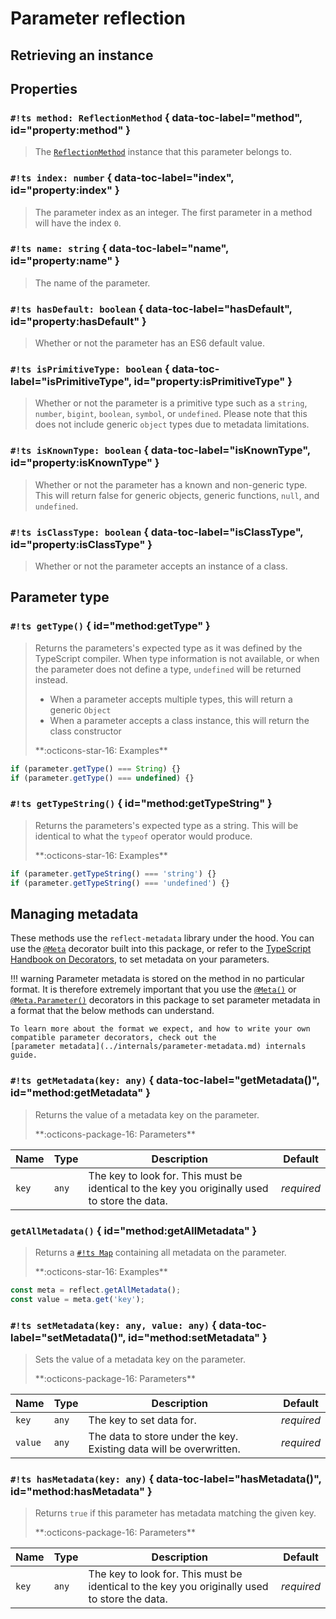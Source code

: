 # Parameter reflection

## Retrieving an instance

## Properties

### `#!ts method: ReflectionMethod` { data-toc-label="method", id="property:method" }

> The [`ReflectionMethod`](methods.md) instance that this parameter belongs to.

### `#!ts index: number` { data-toc-label="index", id="property:index" }

> The parameter index as an integer. The first parameter in a method will have the index `0`.

### `#!ts name: string` { data-toc-label="name", id="property:name" }

> The name of the parameter.

### `#!ts hasDefault: boolean` { data-toc-label="hasDefault", id="property:hasDefault" }

> Whether or not the parameter has an ES6 default value.

### `#!ts isPrimitiveType: boolean` { data-toc-label="isPrimitiveType", id="property:isPrimitiveType" }

> Whether or not the parameter is a primitive type such as a `string`, `number`, `bigint`, `boolean`, `symbol`, or
> `undefined`. Please note that this does not include generic `object` types due to metadata limitations.

### `#!ts isKnownType: boolean` { data-toc-label="isKnownType", id="property:isKnownType" }

> Whether or not the parameter has a known and non-generic type. This will return false for generic objects, generic
> functions, `null`, and `undefined`.

### `#!ts isClassType: boolean` { data-toc-label="isClassType", id="property:isClassType" }

> Whether or not the parameter accepts an instance of a class.

## Parameter type

### `#!ts getType()` { id="method:getType" }

> Returns the parameters's expected type as it was defined by the TypeScript compiler. When type information is not
> available, or when the parameter does not define a type, `undefined` will be returned instead.
>
> - When a parameter accepts multiple types, this will return a generic `Object`
> - When a parameter accepts a class instance, this will return the class constructor
>
> <div class="ref-head">**:octicons-star-16: Examples**</div>
>
```ts
if (parameter.getType() === String) {}
if (parameter.getType() === undefined) {}
```

### `#!ts getTypeString()` { id="method:getTypeString" }

> Returns the parameters's expected type as a string. This will be identical to what the `typeof` operator would
> produce.
>
> <div class="ref-head">**:octicons-star-16: Examples**</div>
>
```ts
if (parameter.getTypeString() === 'string') {}
if (parameter.getTypeString() === 'undefined') {}
```

## Managing metadata

These methods use the `reflect-metadata` library under the hood. You can use the [`@Meta`](../decorators/Meta.md)
decorator built into this package, or refer to the
[TypeScript Handbook on Decorators](https://www.typescriptlang.org/docs/handbook/decorators.html), to set metadata on
your parameters.

!!! warning
	Parameter metadata is stored on the method in no particular format. It is therefore extremely important that
	you use the [`@Meta()`](../decorators/Meta.md#variation:smart) or
	[`@Meta.Parameter()`](../decorators/Meta.md#variation:parameter) decorators in this package to set parameter
	metadata in a format that the below methods can understand.

	To learn more about the format we expect, and how to write your own compatible parameter decorators, check out the
	[parameter metadata](../internals/parameter-metadata.md) internals guide.

### `#!ts getMetadata(key: any)` { data-toc-label="getMetadata()", id="method:getMetadata" }

> Returns the value of a metadata key on the parameter.
>
> <div class="ref-head">**:octicons-package-16: Parameters**</div>
>
| Name  | Type  | Description                                                                                   | Default    |
| ----- | ----- | --------------------------------------------------------------------------------------------- | ---------- |
| `key` | `any` | The key to look for. This must be identical to the key you originally used to store the data. | *required* |

### `getAllMetadata()` { id="method:getAllMetadata" }

> Returns a [`#!ts Map`](https://developer.mozilla.org/en-US/docs/Web/JavaScript/Reference/Global_Objects/Map)
> containing all metadata on the parameter.
>
> <div class="ref-head">**:octicons-star-16: Examples**</div>
>
```ts
const meta = reflect.getAllMetadata();
const value = meta.get('key');
```

### `#!ts setMetadata(key: any, value: any)` { data-toc-label="setMetadata()", id="method:setMetadata" }

> Sets the value of a metadata key on the parameter.
>
> <div class="ref-head">**:octicons-package-16: Parameters**</div>
>
| Name    | Type  | Description                                                         | Default    |
| ------- | ----- | ------------------------------------------------------------------- | ---------- |
| `key`   | `any` | The key to set data for.                                            | *required* |
| `value` | `any` | The data to store under the key. Existing data will be overwritten. | *required* |

### `#!ts hasMetadata(key: any)` { data-toc-label="hasMetadata()", id="method:hasMetadata" }

> Returns `true` if this parameter has metadata matching the given key.
>
> <div class="ref-head">**:octicons-package-16: Parameters**</div>
>
| Name  | Type  | Description                                                                                   | Default    |
| ----- | ----- | --------------------------------------------------------------------------------------------- | ---------- |
| `key` | `any` | The key to look for. This must be identical to the key you originally used to store the data. | *required* |
